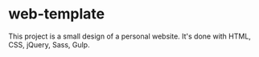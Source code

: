 # web-template
This project is a small design of a personal website. 
It's done with HTML, CSS, jQuery, Sass, Gulp.
